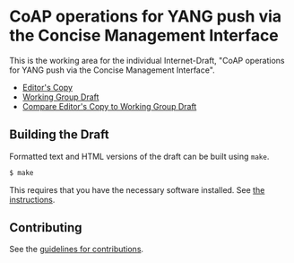 # CoAP operations for YANG push via the Concise Management Interface

This is the working area for the individual Internet-Draft, "CoAP operations for YANG push via the Concise Management Interface".

* [Editor's Copy](https://henkbirkholz.github.io/draft-birkholz-yang-push-coap-problemstatement/#go.draft-birkholz-yang-push-coap-problemstatement.html)
* [Working Group Draft](https://tools.ietf.org/html/draft-birkholz-yang-push-coap-problemstatement)
* [Compare Editor's Copy to Working Group Draft](https://henkbirkholz.github.io/draft-birkholz-yang-push-coap-problemstatement/#go.draft-birkholz-yang-push-coap-problemstatement.diff)

## Building the Draft

Formatted text and HTML versions of the draft can be built using `make`.

```sh
$ make
```

This requires that you have the necessary software installed.  See
[the instructions](https://github.com/martinthomson/i-d-template/blob/master/doc/SETUP.md).


## Contributing

See the
[guidelines for contributions](https://github.com/henkbirkholz/draft-birkholz-yang-push-coap-problemstatement/blob/master/CONTRIBUTING.md).

